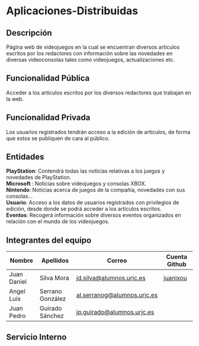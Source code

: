 # Aplicaciones-Distribuidas

## Descripción
Página web de videojuegos en la cual se encuentran diversos artículos escritos por los redactores con información sobre las novedades en diversas videoconsolas tales como videojuegos, actualizaciones etc.

## Funcionalidad Pública
Acceder a los artículos escritos por los diversos redactores que trabajan en la web.

## Funcionalidad Privada
Los usuarios registrados tendrán acceso a la edición de artículos, de forma que estos se publiquen de cara al público.

## Entidades
**PlayStation**: Contendrá todas las noticias relativas a los juegos y novedades de PlayStation.  
**Microsoft** : Noticias sobre videojuegos y consolas XBOX.  
**Nintendo**: Noticias acerca de juegos de la compañía, novedades con sus consolas...  
**Usuario**: Acceso a los datos de usuarios registrados con privilegios de edición, desde donde se podrá acceder a los artículos escritos.  
**Eventos**: Recogerá información sobre diversos eventos organizados en relación con el mundo de los videojuegos.  

## Integrantes del equipo
|Nombre     |Apellidos       |Correo                    |Cuenta Github
|-----------|----------------|--------------------------|---------------|
|Juan Daniel|Silva Mora      |[jd.silva@alumnos.urjc.es](mailto:jd.silva@alumnos.urjc.es)  |[juanixou](https://github.com/juanixou)
|Angel Luis |Serrano González|[al.serranog@alumnos.urjc.es](mailto:al.serranog@alumnos.urjc.es) |
|Juan Pedro |Guirado Sánchez |[jp.guirado@alumnos.urjc.es](mailto:jp.guirado@alumnos.urjc.es) |
 
## Servicio Interno

